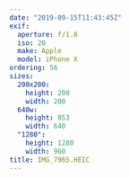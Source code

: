 ```yaml
---
date: "2019-09-15T11:43:45Z"
exif:
  aperture: f/1.8
  iso: 20
  make: Apple
  model: iPhone X
ordering: 56
sizes:
  200x200:
    height: 200
    width: 200
  640w:
    height: 853
    width: 640
  "1280":
    height: 1280
    width: 960
title: IMG_7965.HEIC
---
```

